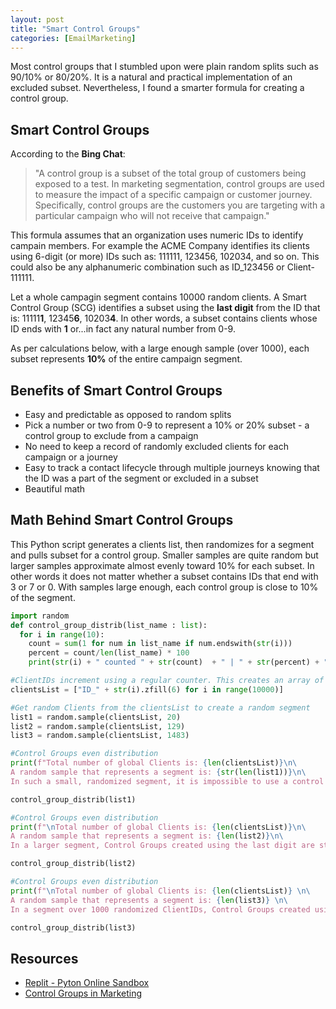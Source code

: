 ```yaml
---
layout: post
title: "Smart Control Groups"
categories: [EmailMarketing]
---
```

Most control groups that I stumbled upon were plain random splits such as 90/10% or 80/20%. It is a natural and practical implementation of an excluded subset. Nevertheless, I found a smarter formula for creating a control group.

## Smart Control Groups
According to the **Bing Chat**:
> "A control group is a subset of the total group of customers being exposed to a test. In marketing segmentation, control groups are used to measure the impact of a specific campaign or customer journey. Specifically, control groups are the customers you are targeting with a particular campaign who will not receive that campaign."


This formula assumes that an organization uses numeric IDs to identify campain members. For example the ACME Company identifies its clients using 6-digit (or more) IDs such as: 111111, 123456, 102034, and so on. This could also be any alphanumeric combination such as ID_123456 or Client-111111.

Let a whole campagin segment contains 10000 random clients. A Smart Control Group (SCG) identifies a subset using the **last digit** from the ID that is: 11111**1**, 12345**6**, 10203**4**. In other words, a subset contains clients whose ID ends with **1** or...in fact any natural number from 0-9.

As per calculations below, with a large enough sample (over 1000), each subset represents **10%** of the entire campaign segment.

## Benefits of Smart Control Groups
*   Easy and predictable as opposed to random splits
*   Pick a number or two from 0-9 to represent a 10% or 20% subset - a control group to exclude from a campaign
*   No need to keep a record of randomly excluded clients for each campaign or a journey
*   Easy to track a contact lifecycle through multiple journeys knowing that the ID was a part of the segment or excluded in a subset
*   Beautiful math

## Math Behind Smart Control Groups
This Python script generates a clients list, then randomizes for a segment and pulls subset for a control group. Smaller samples are quite random but larger samples approximate almost evenly toward 10% for each subset. In other words it does not matter whether a subset contains IDs that end with 3 or 7 or 0. With samples large enough, each control group is close to 10% of the segment.
```python
import random
def control_group_distrib(list_name : list):
  for i in range(10):
    count = sum(1 for num in list_name if num.endswith(str(i)))
    percent = count/len(list_name) * 100
    print(str(i) + " counted " + str(count)  + " | " + str(percent) + "%")

#ClientIDs increment using a regular counter. This creates an array of ClientIDs from 0-... as a main pool of clientList.
clientsList = ["ID_" + str(i).zfill(6) for i in range(10000)]

#Get random Clients from the clientsList to create a random segment
list1 = random.sample(clientsList, 20)
list2 = random.sample(clientsList, 129)
list3 = random.sample(clientsList, 1483)

#Control Groups even distribution
print(f"Total number of global Clients is: {len(clientsList)}\n\
A random sample that represents a segment is: {str(len(list1))}\n\
In such a small, randomized segment, it is impossible to use a control group\n", end="\n\n")

control_group_distrib(list1)

#Control Groups even distribution
print(f"\nTotal number of global Clients is: {len(clientsList)}\n\
A random sample that represents a segment is: {len(list2)}\n\
In a larger segment, Control Groups created using the last digit are still not well distributed.", end="\n\n")

control_group_distrib(list2)

#Control Groups even distribution
print(f"\nTotal number of global Clients is: {len(clientsList)} \n\
A random sample that represents a segment is: {len(list3)} \n\
In a segment over 1000 randomized ClientIDs, Control Groups created using the last digit are almost evenly distributed for each digit.\n", end="\n\n")

control_group_distrib(list3)
```

## Resources
*   [Replit - Pyton Online Sandbox](https://replit.com/@karolcholewa/ControlGroups#main.py)
*   [Control Groups in Marketing](https://www.optimove.com/resources/learning-center/control-groups-in-marketing#The_Guide_to_Control_Groups_in_Marketing)